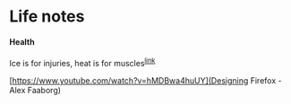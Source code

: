 Life notes
=


#### Health

Ice is for injuries, heat is for muscles<sup>[link](http://saveyourself.ca/articles/ice-heat-confusion.php)</sup>

[https://www.youtube.com/watch?v=hMDBwa4huUY](Designing Firefox - Alex Faaborg)